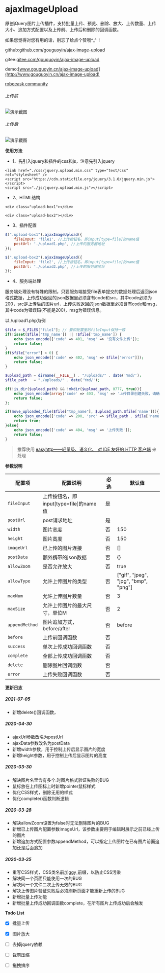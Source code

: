 # ajaxImageUpload
原创jQuery图片上传插件，支持批量上传、预览、删除、放大、上传数量、上传大小、追加方式配置以及上传前、上传后和删除的回调函数。

如果您觉得对您有用的话，别忘了给点个赞哦^_^ ！

github:[github.com/gouguoyin/ajax-image-upload](https://github.com/gouguoyin/ajax-image-upload)

gitee:[gitee.com/gouguoyin/ajax-image-upload](https://gitee.com/gouguoyin/ajax-image-upload)

demo:[www.gouguoyin.cn/ajax-image-upload](http://www.gouguoyin.cn/ajax-image-upload)

[robeeask community](http://ajaxupload.robeeask.com/ "ajaxupload.robeeask.com")


###### 上传前
![演示截图](https://image-static.segmentfault.com/307/630/3076307501-5e7f37312c655)
###### 上传后
![演示截图](https://image-static.segmentfault.com/241/131/2411318232-5e7f373f1a8eb)


 **使用方法**
 
 - 1、先引入jquery和插件的css和js，注意先引入jquery
 
```
<link href="./css/jquery.upload.min.css" type="text/css" rel="stylesheet" />
<script src="https://cdn.staticfile.org/jquery/3.1.0/jquery.min.js"></script>
<script src="./js/jquery.upload.min.js"></script>
```

 - 2、HTML结构
```
<div class="upload-box1"></div>

<div class="upload-box2"></div>
```
 - 3、插件配置
 
```javascript
$(".upload-box1").ajaxImageUpload({
    fileInput: 'file1', //上传按钮名，即input[type=file]的name值
    postUrl: './upload1.php', //上传的服务器地址
});

$(".upload-box2").ajaxImageUpload({
    fileInput: 'file2', //上传按钮名，即input[type=file]的name值
    postUrl: './upload2.php', //上传的服务器地址
});
```

 - 4、服务端处理

服务端处理没有特殊的限制，只要服务端接受file表单提交的数据处理后返回json格式数据，上传成功返回的json数据里必须含有code和src，其中code必须为200，src是上传后的图片url，上传失败返回的json数据里必须含有code和msg，其中code为错误码(不能是200)，msg为错误信息。

以./upload1.php为例
```php
$file = $_FILES["file1"]; // 要和配置里的fileInput保持一致
if(!isset($file['tmp_name']) || !$file['tmp_name']) {
    echo json_encode(['code' => 401, 'msg' => '没有文件上传']);
    return false;
}
if($file["error"] > 0) {
    echo json_encode(['code' => 402, 'msg' => $file["error"]]);
    return false;
}

$upload_path = dirname(__FILE__) . "/uploads/" . date('Ymd/');
$file_path   = "./uploads/" . date('Ymd/');

if(!is_dir($upload_path) && !mkdir($upload_path, 0777, true)){
    echo json_encode(array('code' => 403, 'msg' => '上传目录创建失败，请确认是否有权限'));
    return false;
};

if(move_uploaded_file($file["tmp_name"], $upload_path.$file['name'])){
    echo json_encode(['code' => 200, 'src' => $file_path . $file['name']]);
    return true;
}else{
    echo json_encode(['code' => 404, 'msg' => '上传失败']);
    return false;
}
```
> 推荐使用 [easyhttp——轻量级、语义化、 对 IDE 友好的 HTTP 客户端](https://gitee.com/gouguoyin/easyhttp) 来处理

 **参数说明** 
 
| 配置项 | 配置说明 | 必选 | 默认值 |
| --- | --- | --- |  --- | 
| `fileInput` |  上传按钮名，即input[type=file]的name值 | 是 | |
| `postUrl` | post请求地址 | 是 | | 
| `width` | 图片宽度 | 否 | 150 | 
| `height` | 图片高度 | 否 | 150 | 
| `imageUrl` |  已上传的图片连接 | 否 | [] | 
| `postData` |  额外携带的json数据 | 否 | {} | 
| `allowZoom` |  是否允许放大 | 否 |true | 
| `allowType` |  允许上传图片的类型 | 否 | ["gif", "jpeg", "jpg", "bmp", "png"] | 
| `maxNum` |  允许上传图片数量 | 否 | 3 | 
| `maxSize` |  允许上传图片的最大尺寸，单位M | 否 |2 | 
| `appendMethod` |  图片追加方式，before/after | 否 | before | 
| `before` |  上传前回调函数 | 否 | | 
| `success` |  单次上传成功回调函数 | 否 | | 
| `complete` |  全部上传成功回调函数 | 否 | | 
| `delete` |  删除图片回调函数 | 否 | | 
| `error` |  上传失败回调函数 | 否 | | 

 **更新日志** 
##### 2021-07-05
* 新增delete()回调函数，
##### 2020-04-30
* ajaxUrl参数改名为postUrl
* ajaxData参数改名为postData
* 新增width参数，用于控制上传后显示图片的宽度
* 新增height参数，用于控制上传后显示图片的高度

##### 2020-03-30
* 解决图片名里含有多个.时图片格式验证失败的BUG
* 鼠标放在上传图标上时新增pointer鼠标样式
* 优化CSS样式，删除无用的样式
* 优化complete()函数判断逻辑

##### 2020-03-28
* 解决allowZoom设置为false时无法删除图片的BUG
* 新增已上传图片配置参数imageUrl，该参数主要用于编辑时展示之前已经上传的图片
* 新增追加方式配置参数appendMethod，可以指定上传图片在已有图片前面追加还是后面追加

##### 2020-03-25
* 重写CSS样式，CSS类名前加ggy_前缀，以防止CSS污染
* 解决同一个页面只能使用一次的BUG
* 解决同一个文件二次上传无效的BUG
* 解决上传图片验证失败后必须刷新页面才能重新上传的BUG
* 新增批量上传功能
* 新增批量上传成功回调函数complete，在所有图片上传成功后会触发

 **Todo List** 
 - [x] 批量上传
 - [x] 图片放大
 - [ ] 去掉jquery依赖
 - [ ] 裁剪压缩
 - [ ] 拖拽排序
 


